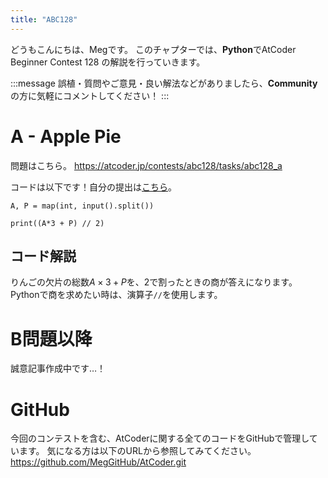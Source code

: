 ```yaml
---
title: "ABC128"
---
```


どうもこんにちは、Megです。
このチャプターでは、**Python**でAtCoder Beginner Contest 128 の解説を行っていきます。

:::message
誤植・質問やご意見・良い解法などがありましたら、**Community**の方に気軽にコメントしてください！
:::

# A - Apple Pie
問題はこちら。
https://atcoder.jp/contests/abc128/tasks/abc128_a

コードは以下です！自分の提出は[こちら](https://atcoder.jp/contests/abc128/submissions/27583927)。

```python: A.py
A, P = map(int, input().split())

print((A*3 + P) // 2)
```


## コード解説
りんごの欠片の総数$A \times 3 + P$を、$2$で割ったときの商が答えになります。
Pythonで商を求めたい時は、演算子`//`を使用します。


# B問題以降
誠意記事作成中です…！


# GitHub
今回のコンテストを含む、AtCoderに関する全てのコードをGitHubで管理しています。
気になる方は以下のURLから参照してみてください。
https://github.com/MegGitHub/AtCoder.git